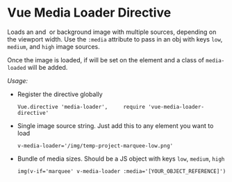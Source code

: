 # Vue Media Loader Directive

Loads an and <img> or background image with multiple sources, depending on
the viewport width. Use the `:media` attribute to pass in an obj with keys
`low`, `medium`, and `high` image sources.

Once the image is loaded, if will be set on the element and a class of
`media-loaded` will be added.

*Usage:*

* Register the directive globally

	`Vue.directive 'media-loader',     require 'vue-media-loader-directive'`

* Single image source string. Just add this to any element you want to load

	`v-media-loader='/img/temp-project-marquee-low.png'`

* Bundle of media sizes. Should be a JS object with keys `low`, `medium`, `high`

	`img(v-if='marquee' v-media-loader :media='[YOUR_OBJECT_REFERENCE]')`
